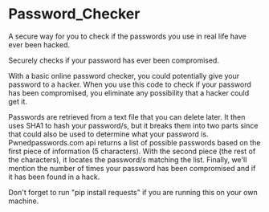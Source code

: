 # Password_Checker
A secure way for you to check if the passwords you use in real life have ever been hacked.

Securely checks if your password has ever been compromised.

With a basic online password checker, you could potentially give your password to a hacker. When you use this code to check if your password has been compromised, you eliminate any possibility that a hacker could get it.

Passwords are retrieved from a text file that you can delete later. It then uses SHA1 to hash your password/s, but it breaks them into two parts since that could also be used to determine what your password is. Pwnedpasswords.com api returns a list of possible passwords based on the first piece of information (5 characters). With the second piece (the rest of the characters), it locates the password/s matching the list. Finally, we'll mention the number of times your password has been compromised and if it has been found in a hack.

Don't forget to run "pip install requests" if you are running this on your own machine.
